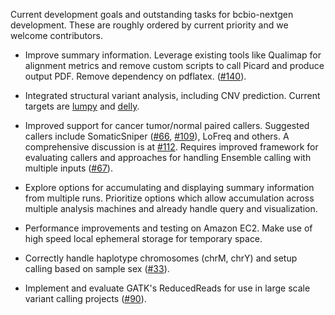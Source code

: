 Current development goals and outstanding tasks for bcbio-nextgen development.
These are roughly ordered by current priority and we welcome contributors.

- Improve summary information. Leverage existing tools like Qualimap for
  alignment metrics and remove custom scripts to call Picard and produce output
  PDF. Remove dependency on pdflatex. ([#140][140]).

[140]: https://github.com/chapmanb/bcbio-nextgen/issues/140

- Integrated structural variant analysis, including CNV prediction. Current
  targets are [lumpy][lumpy] and [delly][delly].

[delly]: http://www.embl.de/~rausch/delly.html
[lumpy]: https://github.com/arq5x/lumpy-sv

- Improved support for cancer tumor/normal paired callers. Suggested callers
  include SomaticSniper ([#66][66], [#109][109]), LoFreq and others. A
  comprehensive discussion is at [#112][112]. Requires improved framework for
  evaluating callers and approaches for handling Ensemble calling with multiple
  inputs ([#67][67]).

[66]: https://github.com/chapmanb/bcbio-nextgen/issues/66
[67]: https://github.com/chapmanb/bcbio-nextgen/issues/67
[109]: https://github.com/chapmanb/bcbio-nextgen/issues/109
[112]: https://github.com/chapmanb/bcbio-nextgen/issues/112

- Explore options for accumulating and displaying summary information from
  multiple runs. Prioritize options which allow accumulation across multiple
  analysis machines and already handle query and visualization.

- Performance improvements and testing on Amazon EC2. Make use of high speed
  local ephemeral storage for temporary space.

- Correctly handle haplotype chromosomes (chrM, chrY) and setup calling based on
  sample sex ([#33][33]).

[33]: https://github.com/chapmanb/bcbio-nextgen/issues/33

- Implement and evaluate GATK's ReducedReads for use in large scale variant
  calling projects ([#90][90]).

[90]: https://github.com/chapmanb/bcbio-nextgen/issues/90

